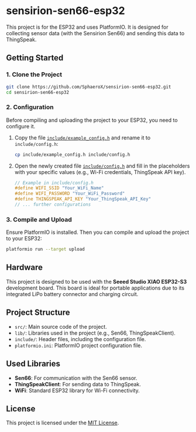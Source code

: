 # sensirion-sen66-esp32

This project is for the ESP32 and uses PlatformIO. It is designed for collecting sensor data (with the Sensirion Sen66) and sending this data to ThingSpeak.

## Getting Started

### 1. Clone the Project

```bash
git clone https://github.com/SphaeroX/sensirion-sen66-esp32.git
cd sensirion-sen66-esp32
```

### 2. Configuration

Before compiling and uploading the project to your ESP32, you need to configure it.

1.  Copy the file [`include/example_config.h`](include/example_config.h) and rename it to `include/config.h`:

    ```bash
    cp include/example_config.h include/config.h
    ```

2.  Open the newly created file [`include/config.h`](include/config.h) and fill in the placeholders with your specific values (e.g., Wi-Fi credentials, ThingSpeak API key).

    ```c++
    // Example in include/config.h
    #define WIFI_SSID "Your_WiFi_Name"
    #define WIFI_PASSWORD "Your_WiFi_Password"
    #define THINGSPEAK_API_KEY "Your_ThingSpeak_API_Key"
    // ... further configurations
    ```

### 3. Compile and Upload

Ensure PlatformIO is installed. Then you can compile and upload the project to your ESP32:

```bash
platformio run --target upload
```

## Hardware

This project is designed to be used with the **Seeed Studio XIAO ESP32-S3** development board. This board is ideal for portable applications due to its integrated LiPo battery connector and charging circuit.

## Project Structure

*   `src/`: Main source code of the project.
*   `lib/`: Libraries used in the project (e.g., Sen66, ThingSpeakClient).
*   `include/`: Header files, including the configuration file.
*   `platformio.ini`: PlatformIO project configuration file.

## Used Libraries

*   **Sen66**: For communication with the Sen66 sensor.
*   **ThingSpeakClient**: For sending data to ThingSpeak.
*   **WiFi**: Standard ESP32 library for Wi-Fi connectivity.

## License

This project is licensed under the [MIT License](LICENSE).